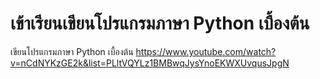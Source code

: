 # เข้าเรียนเขียนโปรแกรมภาษา Python เบื้องต้น
เขียนโปรแกรมภาษา Python เบื้องต้น
https://www.youtube.com/watch?v=nCdNYKzGE2k&list=PLltVQYLz1BMBwqJysYnoEKWXUvqusJpgN
